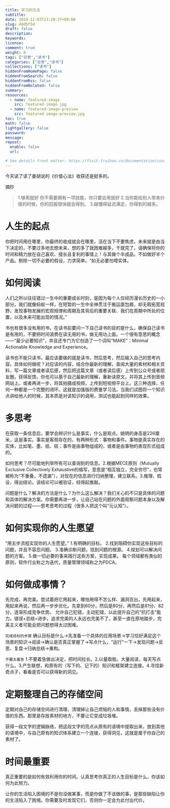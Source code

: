 ```yaml
---
title: 学习的方法
subtitle:
date: 2024-11-03T23:20:37+09:00
slug: 48dbf5d
draft: false
description:
keywords:
license:
comment: true
weight: 0
tags: ["日常","读书"]
categories: ["日常","读书"]
collections: ["读书"]
hiddenFromHomePage: false
hiddenFromSearch: false
hiddenFromRss: false
hiddenFromRelated: false
summary:
resources:
  - name: featured-image
    src: featured-image.jpg
  - name: featured-image-preview
    src: featured-image-preview.jpg
toc: true
math: false
lightgallery: false
password:
message:
repost:
  enable: false
  url:

# See details front matter: https://fixit.lruihao.cn/documentation/content-management/introduction/#front-matter
---
```

今天读了读了姜胡说的《价值心法》收获还是挺多的。
<!--more-->

摘抄
> 1.够用就好 你不需要拥有一项技能，你只要会用就好
2.当你能给别人带来价值的时候，你的回报很快就会得到。
3.越懂得延迟满足，你得到的越多。

# 人生的起点

你把时间用在哪里，你最终的收成就会在哪里，活在当下不要焦虑，未来就是由当下决定的，不要过多地去想未来，想的多了就困难越多，干就完了。请确保将你的时间和精力放在自己喜欢、擅长且复利的事情上！与其做个半成品，不如做好半个产品。剔除一切不必要的假设，力求简单。“如无必要勿增实体。


# 如何阅读

人们之所以往往错过一生中的重要成长时刻，是因为每个人仅经历漫长历史的一小部分。我们就像蚂蚁一样，在短暂的一生中全神贯注于搬运面包屑，却无暇拓宽视野，发现事物发展的宏观规律和周期及其背后的重要关联、我们在周期中所处的位置，以及未来可能出现的情况。”


书也有很多没有用的书，在读书前要问一下自己读书的目的是什么，确保自己读书是有用的，不要把时间浪费在读无用的书，做无用功上面。一个很有意思的概念——“最少必要知识”，并且还专门为它创造了一个词叫“MAKE”：Minimal Actionable Knowledge and Experience。

读书也不能只读书，最应该要做的就是读书，然后思考，然后输入自己的思考内容。具体如何做呢？对应读的内容，结合你最新的理解，查阅大量的素材和相关资料，写一篇文章或者读后感，然后把这篇文章（或者读后感）上传到公众号或者朋友圈，获得反馈。你也可以基于自己最新的理解，重新读原文，并将其上传到音频网站上。或者再进一步，将其拍摄成视频，上传到短视频平台上。这三种选择，任何一种都是一个完整的闭环。这就是加强版的费曼学习法。当我们试图将一个知识点讲给他人的时候，其本质是对该知识的调用，测试也能起到同样的效果。


# 多思考

在获取一条信息后，要学会辨识什么是事实，什么是观点。姚明的身高是226厘米，这是事实。事实是客观存在的，有两种形式：事物和事件。事物是真实存在的实体，比如笔、墨、纸、砚；事件是由事物组成的，或者是由事物的表现形式组成的。

如何思考？尽可能地列举所有可以查询到的信息。2.根据MECE原则（Mutually Exclusive Collectively Exhaustive的缩写，意思是“相互独立，完全穷尽”，也常被称为“不重叠，不遗漏”），对现在的信息进行归纳整理，建立联系。3.推理、假设，得出结论。该结论可以被验证，经得起推敲。

问题是什么？解决的方法是什么？为什么这么解决？我们关心的不只是具体的问题和具体的解决方案。你需要再进一步，让自己站在问题的外面观察问题本身以及解决问题的过程——思考思考的过程（很多人把这个叫“元认知”）。


# 如何实现你的人生愿望

“用五步流程实现你的人生愿望。”
1.有明确的目标。
2.找到阻碍你实现这些目标的问题，并且不容忍问题。
3.准确诊断问题，找到问题的根源。
4.规划可以解决问题的方案。
5.做一切必要的事来践行这些方案，实现成果。
每个领域都有类似的原则，软件行业称之为迭代，质量管理领域称之为PDCA。

# 如何做成事情？
 先完成，再完美。尝试着把它用起来，哪怕用得不怎么样、漏洞百出，先用起来，用起来再说，然后再一步步优化。先拿到60分，然后是80分，再然后是81分、82分，逐渐形成竞争优势。
 允许自己犯错，主动犯错，以此提升自己的“抗打击”能力。错误+总结=进步。追求完美的人永远也完美不了，甚至一直在原地踏步，完美主义者可能会把问题想得太过困难。

`完成目标的步骤`
确认目标是什么→先准备一个具体的应用场景→学习恰好满足这个场景的知识→阅读→确认是否真正掌握了→写点什么，“运行”一下→发现问题→反思、复盘→归纳总结→重构。

`不要太着急`
1.不要着急做出决定，把时间拉长。2.以量取胜。大量阅读，每天写点什么。3.产生联想，和原有的（写下的、记下的）知识和框架建立连接。4.寻找新奇点子，看看是否可以获得新的洞见。

# 定期整理自己的存储空间
定期对自己的存储空间进行清理，清理掉让自己烦恼的人和事情，丢掉那些没有价值的东西。那里是存放素材的地方，不要让它变成垃圾堆。

获得一段文字的逻辑脉络，把这段文字的亮点从原有的语境中提取出来，放到其他的语境中，与自己原有的知识体系建立一个连接，获得洞见，这就是属于你自己的素材了。


# 时间最重要
真正重要的是如何有效利用你的时间。认真思考你真正的人生目标是什么，你该如何为此努力。

让你的生活陷入困境的不是你没做某事，而是你做了不该做的事，是那些缺陷让你的生活陷入了困境。你需要及时发现它们，否则你一定会为此付出代价。

